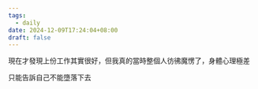 ```yaml
---
tags:
  - daily
date: 2024-12-09T17:24:04+08:00
draft: false
---
```

現在才發現上份工作其實很好，但我真的當時整個人彷彿魔愣了，身體心理極差

只能告訴自己不能墮落下去